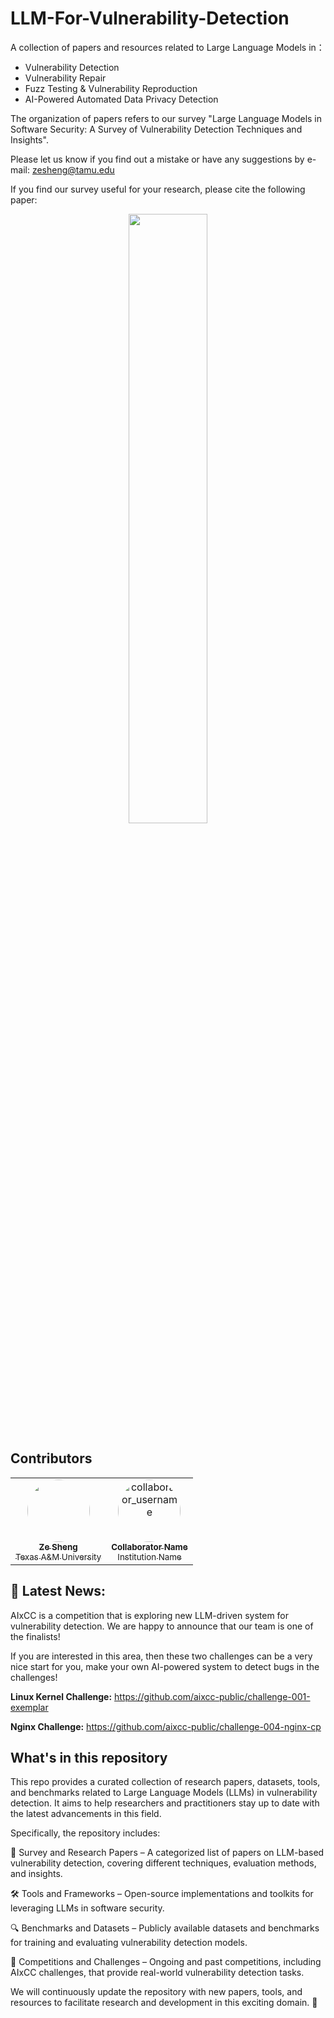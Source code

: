 # LLM-For-Vulnerability-Detection

A collection of papers and resources related to Large Language Models in：

- Vulnerability Detection
- Vulnerability Repair
- Fuzz Testing & Vulnerability Reproduction
- AI-Powered Automated Data Privacy Detection

The organization of papers refers to our survey "Large Language Models in Software Security: A Survey of
Vulnerability Detection Techniques and Insights".

Please let us know if you find out a mistake or have any suggestions by e-mail: zesheng@tamu.edu

If you find our survey useful for your research, please cite the following paper:

<p align="center">
  <img src="https://github.com/user-attachments/assets/e36cef77-1cab-4c5d-9978-177d61f75380" width="50%">
</p>

## Contributors

<table>
  <tr>
    <td align="center">
      <a href="https://github.com/Owensanzas">
        <img src="https://github.com/OwenSanzas.png" width="100px" style="border-radius: 50%;" />
        <br />
        <sub><b>Ze Sheng</b></sub>
        <br />
        <sub>Texas A&M University</sub>
      </a>
    </td>
    <td align="center">
      <a href="https://github.com/collaborator_username">
        <img src="https://github.com/collaborator_username.png" width="100px" style="border-radius: 50%;" alt="collaborator_username"/>
        <br />
        <sub><b>Collaborator Name</b></sub>
        <br />
        <sub>Institution Name</sub>
      </a>
    </td>
  </tr>
</table>
</table>


## 🚀 Latest News:
AIxCC is a competition that is exploring new LLM-driven system for vulnerability detection. We are happy to announce that our team is one of the finalists!

If you are interested in this area, then these two challenges can be a very nice start for you, make your own AI-powered system to detect bugs in the challenges!

**Linux Kernel Challenge:**
https://github.com/aixcc-public/challenge-001-exemplar

**Nginx Challenge:**
https://github.com/aixcc-public/challenge-004-nginx-cp


## What's in this repository
This repo provides a curated collection of research papers, datasets, tools, and benchmarks related to Large Language Models (LLMs) in vulnerability detection. It aims to help researchers and practitioners stay up to date with the latest advancements in this field.

Specifically, the repository includes:

📄 Survey and Research Papers – A categorized list of papers on LLM-based vulnerability detection, covering different techniques, evaluation methods, and insights.

🛠 Tools and Frameworks – Open-source implementations and toolkits for leveraging LLMs in software security.

🔍 Benchmarks and Datasets – Publicly available datasets and benchmarks for training and evaluating vulnerability detection models.

🚀 Competitions and Challenges – Ongoing and past competitions, including AIxCC challenges, that provide real-world vulnerability detection tasks.

We will continuously update the repository with new papers, tools, and resources to facilitate research and development in this exciting domain. 🚀
